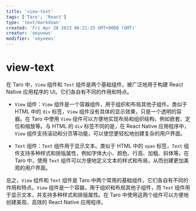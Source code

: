 ```yaml
---
title: 'view-text'
tags: ['Taro', 'React']
type: 'text/markdown'
created: 'Fri Apr 28 2023 06:21:25 GMT+0000 (GMT)'
creator: 'oeyoews'
modifier: 'oeyoews'
---
```


# view-text

在 Taro 中，`View` 组件和 `Text` 组件是两个基础组件，被广泛地用于构建 React Native 应用程序的 UI。它们各自有不同的作用和特点。

* `View` 组件：`View` 组件是一个容器组件，用于组织和布局其他子组件。类似于 HTML 中的 `div` 标签，`View` 组件没有具体的显示效果，只是一个透明的容器。在 Taro 中使用 `View` 组件可以方便地实现布局和组织结构，例如嵌套、定位和缩放等。与 HTML 的 `div` 标签不同的是，在 React Native 应用程序中，`View` 组件支持滚动和分页等功能，可以使您更轻松地创建复杂的用户界面。

* `Text` 组件：`Text` 组件用于显示文本。类似于 HTML 中的 `span` 标签，`Text` 组件支持多种样式和排版属性，例如字体大小、颜色、行高、加粗、斜体等。在 Taro 中，使用 `Text` 组件可以方便地定义文本的样式和布局，从而创建更加美观的用户界面。

总之，`View` 组件和 `Text` 组件是 Taro 中两个常用的基础组件，它们各自有不同的作用和特点。`View` 组件是一个容器，用于组织和布局其他子组件，而 `Text` 组件用于显示文本，并支持多种样式和排版属性。在 Taro 中使用这两个组件可以方便地创建美观、高效的 React Native 应用程序。
